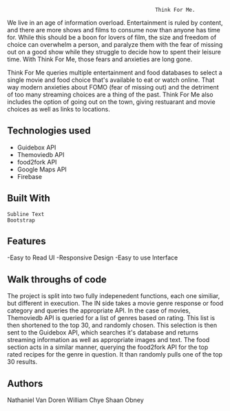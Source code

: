                                                     Think For Me.

We live in an age of information overload. Entertainment is ruled by content, and there are more shows and films to consume now than anyone has time for. While this should be a boon for lovers of film, the size and freedom of choice can overwhelm a person, and paralyze them with the fear of missing out on a good show while they struggle to decide how to spent their leisure time. With Think For Me, those fears and anxieties are long gone. 
    
Think For Me queries multiple entertainment and food databases to select a single movie and food choice that's available to eat or watch online. That way modern anxieties about FOMO (fear of missing out) and the detriment of too many streaming choices are a thing of the past. Think For Me also includes the option of going out on the town, giving restuarant and movie choices as well as links to locations. 
        

## Technologies used

- Guidebox API
- Themoviedb API
- food2fork API
- Google Maps API
- Firebase


## Built With

    Subline Text
    Bootstrap

## Features

-Easy to Read UI
-Responsive Design
-Easy to use Interface

## Walk throughs of code

The project is split into two fully indepenedent functions, each one similiar, but different in execution. The IN side takes a movie genre response or food category and queries the appropriate API. In the case of movies, Themoviedb API is queried for a list of genres based on rating. This list is then shortened to the top 30, and randomly chosen. This selection is then sent to the Guidebox API, which searches it's database and returns streaming information as well as appropriate images and text. The food section acts in a similar manner, querying the food2fork API for the top rated recipes for the genre in question. It than randomly pulls one of the top 30 results. 

## Authors

Nathaniel Van Doren
William Chye
Shaan Obney

